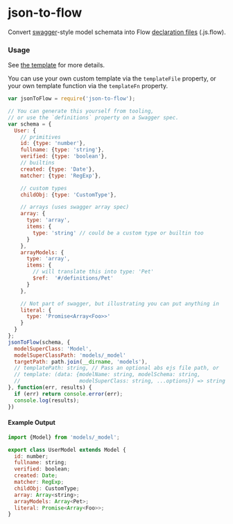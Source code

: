 # json-to-flow

Convert [swagger](http://swagger.io)-style model schemata into
Flow [declaration files](http://flowtype.org/blog/2015/12/01/Version-0.19.0.html#declaration-files) (.js.flow).

### Usage

See [the template](template.ejs) for more details.

You can use your own custom template via the `templateFile` property, or your own template function
via the `templateFn` property.

```js
var jsonToFlow = require('json-to-flow');

// You can generate this yourself from tooling,
// or use the `definitions` property on a Swagger spec.
var schema = {
  User: {
    // primitives
    id: {type: 'number'},
    fullname: {type: 'string'},
    verified: {type: 'boolean'},
    // builtins
    created: {type: 'Date'},
    matcher: {type: 'RegExp'},

    // custom types
    childObj: {type: 'CustomType'},

    // arrays (uses swagger array spec)
    array: {
      type: 'array',
      items: {
        type: 'string' // could be a custom type or builtin too
      }
    },
    arrayModels: {
      type: 'array',
      items: {
        // will translate this into type: 'Pet'
        $ref:  '#/definitions/Pet'
      }
    },

    // Not part of swagger, but illustrating you can put anything in
    literal: {
      type: 'Promise<Array<Foo>>'
    }
  }
};
jsonToFlow(schema, {
  modelSuperClass: 'Model',
  modelSuperClassPath: 'models/_model'
  targetPath: path.join(__dirname, 'models'),
  // templatePath: string, // Pass an optional abs ejs file path, or
  // template: (data: {modelName: string, modelSchema: string,
  //                   modelSuperClass: string, ...options}) => string
}, function(err, results) {
  if (err) return console.error(err);
  console.log(results);
})
```

#### Example Output

```js
import {Model} from 'models/_model';

export class UserModel extends Model {
  id: number;
  fullname: string;
  verified: boolean;
  created: Date;
  matcher: RegExp;
  childObj: CustomType;
  array: Array<string>;
  arrayModels: Array<Pet>;
  literal: Promise<Array<Foo>>;
}
```
